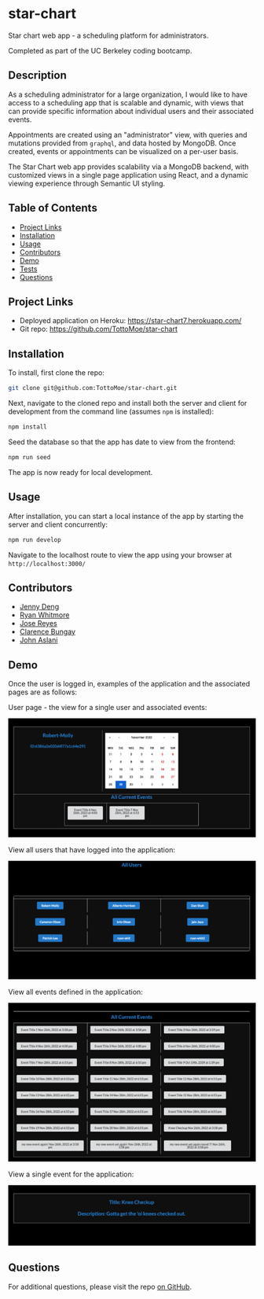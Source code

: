 # star-chart

Star chart web app - a scheduling platform for administrators.

Completed as part of the UC Berkeley coding bootcamp.

## Description

As a scheduling administrator for a large organization, I would like to have access to a scheduling app that is scalable and dynamic, with views that can provide specific information about individual users and their associated events.

Appointments are created using an "administrator" view, with queries and mutations provided from `graphql`, and data hosted by MongoDB. Once created, events or appointments can be visualized on a per-user basis.

The Star Chart web app provides scalability via a MongoDB backend, with customized views in a single page application using React, and a dynamic viewing experience through Semantic UI styling.

## Table of Contents

- [Project Links](#project-links)
- [Installation](#installation)
- [Usage](#usage)
- [Contributors](#contributors)
- [Demo](#demo)
- [Tests](#tests)
- [Questions](#questions)

## Project Links

- Deployed application on Heroku: https://star-chart7.herokuapp.com/
- Git repo: https://github.com/TottoMoe/star-chart

## Installation

To install, first clone the repo:

```bash
git clone git@github.com:TottoMoe/star-chart.git
```

Next, navigate to the cloned repo and install both the server and client for development from the command line (assumes `npm` is installed):

```bash
npm install
```

Seed the database so that the app has date to view from the frontend:

```bash
npm run seed
```

The app is now ready for local development.

## Usage

After installation, you can start a local instance of the app by starting the server and client concurrently:

```bash
npm run develop
```

Navigate to the localhost route to view the app using your browser at `http://localhost:3000/`

## Contributors

- [Jenny Deng][1]
- [Ryan Whitmore][2]
- [Jose Reyes][3]
- [Clarence Bungay][4]
- [John Aslani][5]

[1]: https://github.com/TottoMoe
[2]: https://github.com/ryan-whit
[3]: https://github.com/Reyes-Jose
[4]: https://github.com/dalebungay
[5]: https://github.com/johnaslani

## Demo

Once the user is logged in, examples of the application and the associated pages are as follows:

User page - the view for a single user and associated events:

![](./data/user_page.png)

View all users that have logged into the application:

![](./data/all_users.png)

View all events defined in the application:

![](./data/all_events.png)

View a single event for the application:

![](./data/single_event.png)


## Questions

For additional questions, please visit the repo [on GitHub](https://github.com/TottoMoe/star-chart).
